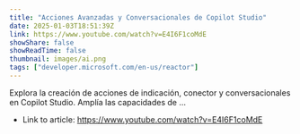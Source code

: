 ```yaml
---
title: "Acciones Avanzadas y Conversacionales de Copilot Studio"
date: 2025-01-03T18:51:39Z
link: https://www.youtube.com/watch?v=E4I6F1coMdE
showShare: false
showReadTime: false
thumbnail: images/ai.png
tags: ["developer.microsoft.com/en-us/reactor"]
---
```

Explora la creación de acciones de indicación, conector y conversacionales en Copilot Studio. Amplía las capacidades de ...

- Link to article: https://www.youtube.com/watch?v=E4I6F1coMdE
